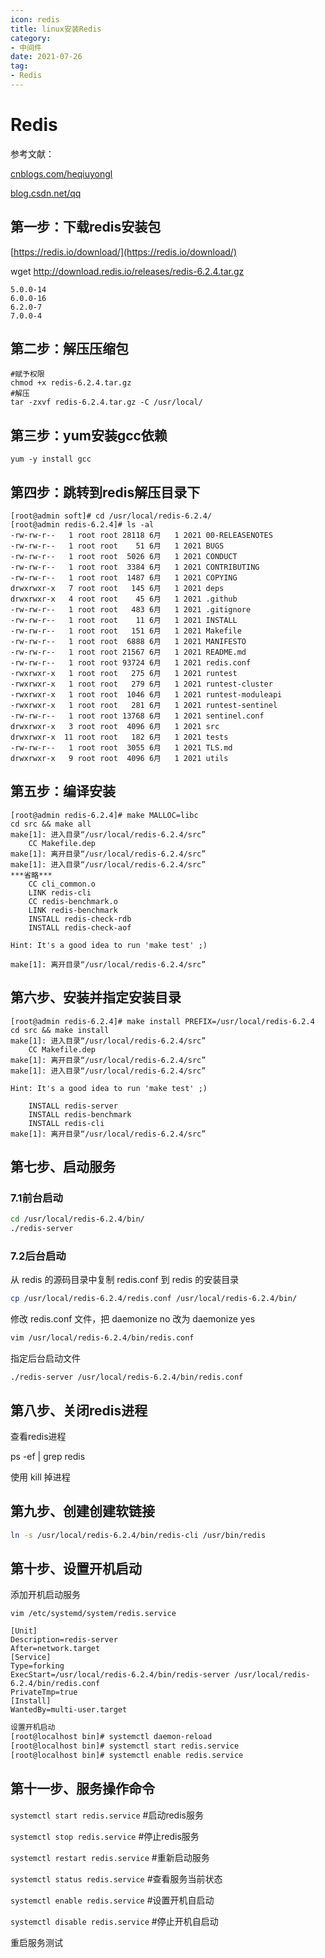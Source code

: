 ```yaml
---
icon: redis
title: linux安装Redis
category: 
- 中间件
date: 2021-07-26
tag:
- Redis
---
```



<!-- more -->

# Redis

参考文献：

[cnblogs.com/heqiuyongl](https://www.cnblogs.com/heqiuyong/p/10463334.html)

[blog.csdn.net/qq](https://blog.csdn.net/qq_42476834/article/details/106033330)

## 第一步：下载redis安装包

[https://redis.io/download/](https://redis.io/download/)

wget <http://download.redis.io/releases/redis-6.2.4.tar.gz>

```ABAP
5.0.0-14
6.0.0-16
6.2.0-7
7.0.0-4
```

## 第二步：解压压缩包

```shell
#赋予权限
chmod +x redis-6.2.4.tar.gz
#解压
tar -zxvf redis-6.2.4.tar.gz -C /usr/local/
```

## 第三步：yum安装gcc依赖

```shell
yum -y install gcc
```

## 第四步：跳转到redis解压目录下

```shell
[root@admin soft]# cd /usr/local/redis-6.2.4/
[root@admin redis-6.2.4]# ls -al
-rw-rw-r--   1 root root 28118 6月   1 2021 00-RELEASENOTES
-rw-rw-r--   1 root root    51 6月   1 2021 BUGS
-rw-rw-r--   1 root root  5026 6月   1 2021 CONDUCT
-rw-rw-r--   1 root root  3384 6月   1 2021 CONTRIBUTING
-rw-rw-r--   1 root root  1487 6月   1 2021 COPYING
drwxrwxr-x   7 root root   145 6月   1 2021 deps
drwxrwxr-x   4 root root    45 6月   1 2021 .github
-rw-rw-r--   1 root root   483 6月   1 2021 .gitignore
-rw-rw-r--   1 root root    11 6月   1 2021 INSTALL
-rw-rw-r--   1 root root   151 6月   1 2021 Makefile
-rw-rw-r--   1 root root  6888 6月   1 2021 MANIFESTO
-rw-rw-r--   1 root root 21567 6月   1 2021 README.md
-rw-rw-r--   1 root root 93724 6月   1 2021 redis.conf
-rwxrwxr-x   1 root root   275 6月   1 2021 runtest
-rwxrwxr-x   1 root root   279 6月   1 2021 runtest-cluster
-rwxrwxr-x   1 root root  1046 6月   1 2021 runtest-moduleapi
-rwxrwxr-x   1 root root   281 6月   1 2021 runtest-sentinel
-rw-rw-r--   1 root root 13768 6月   1 2021 sentinel.conf
drwxrwxr-x   3 root root  4096 6月   1 2021 src
drwxrwxr-x  11 root root   182 6月   1 2021 tests
-rw-rw-r--   1 root root  3055 6月   1 2021 TLS.md
drwxrwxr-x   9 root root  4096 6月   1 2021 utils
```

## 第五步：编译安装

```shell
[root@admin redis-6.2.4]# make MALLOC=libc
cd src && make all
make[1]: 进入目录“/usr/local/redis-6.2.4/src”
    CC Makefile.dep
make[1]: 离开目录“/usr/local/redis-6.2.4/src”
make[1]: 进入目录“/usr/local/redis-6.2.4/src”
***省略***
    CC cli_common.o
    LINK redis-cli
    CC redis-benchmark.o
    LINK redis-benchmark
    INSTALL redis-check-rdb
    INSTALL redis-check-aof

Hint: It's a good idea to run 'make test' ;)

make[1]: 离开目录“/usr/local/redis-6.2.4/src”
```

## 第六步、安装并指定安装目录

```shell
[root@admin redis-6.2.4]# make install PREFIX=/usr/local/redis-6.2.4
cd src && make install
make[1]: 进入目录“/usr/local/redis-6.2.4/src”
    CC Makefile.dep
make[1]: 离开目录“/usr/local/redis-6.2.4/src”
make[1]: 进入目录“/usr/local/redis-6.2.4/src”

Hint: It's a good idea to run 'make test' ;)

    INSTALL redis-server
    INSTALL redis-benchmark
    INSTALL redis-cli
make[1]: 离开目录“/usr/local/redis-6.2.4/src”
```

## 第七步、启动服务

### 7.1前台启动

~~~bash
cd /usr/local/redis-6.2.4/bin/
./redis-server
~~~

### 7.2后台启动

从 redis 的源码目录中复制 redis.conf 到 redis 的安装目录

~~~bash
cp /usr/local/redis-6.2.4/redis.conf /usr/local/redis-6.2.4/bin/
~~~

修改 redis.conf 文件，把 daemonize no 改为 daemonize yes

~~~bash
vim /usr/local/redis-6.2.4/bin/redis.conf
~~~

指定后台启动文件

```shell
./redis-server /usr/local/redis-6.2.4/bin/redis.conf
```

## 第八步、关闭redis进程

查看redis进程

ps -ef | grep redis

使用 kill 掉进程

## 第九步、创建创建软链接

~~~bash
ln -s /usr/local/redis-6.2.4/bin/redis-cli /usr/bin/redis
~~~

## 第十步、设置开机启动

添加开机启动服务

`vim /etc/systemd/system/redis.service`

~~~shell
[Unit]
Description=redis-server
After=network.target
[Service]
Type=forking
ExecStart=/usr/local/redis-6.2.4/bin/redis-server /usr/local/redis-6.2.4/bin/redis.conf
PrivateTmp=true
[Install]
WantedBy=multi-user.target
~~~

~~~bash
设置开机启动
[root@localhost bin]# systemctl daemon-reload
[root@localhost bin]# systemctl start redis.service
[root@localhost bin]# systemctl enable redis.service
~~~

## 第十一步、服务操作命令

`systemctl start redis.service`   #启动redis服务

`systemctl stop redis.service`   #停止redis服务

`systemctl restart redis.service`   #重新启动服务

`systemctl status redis.service`   #查看服务当前状态

`systemctl enable redis.service`   #设置开机自启动

`systemctl disable redis.service`   #停止开机自启动

重启服务测试
